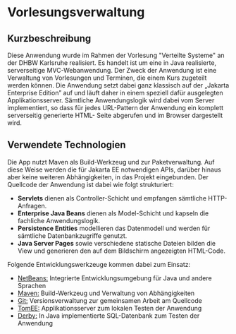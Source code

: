Vorlesungsverwaltung
=========================

Kurzbeschreibung
----------------

Diese Anwendung wurde im Rahmen der Vorlesung "Verteilte Systeme" an der DHBW 
Karlsruhe realisiert. Es handelt ist um eine in Java realisierte, serverseitige
MVC-Webanwendung. 
Der Zweck der Anwendung ist eine Verwaltung von Vorlesungen und Terminen, die
einem Kurs zugeteilt werden können.
Die Anwendung setzt dabei ganz klassisch auf der „Jakarta Enterprise Edition”
auf und läuft daher in einem speziell dafür ausgelegten Applikationsserver. 
Sämtliche Anwendungslogik wird dabei vom Server implementiert, so dass für 
jedes URL-Pattern der Anwendung ein komplett serverseitig generierte HTML-
Seite abgerufen und im Browser dargestellt wird.

Verwendete Technologien
-----------------------

Die App nutzt Maven als Build-Werkzeug und zur Paketverwaltung. Auf diese Weise
werden die für Jakarta EE notwendigen APIs, darüber hinaus aber keine weiteren
Abhängigkeiten, in das Projekt eingebunden. Der Quellcode der Anwendung ist dabei
wie folgt strukturiert:

 * **Servlets** dienen als Controller-Schicht und empfangen sämtliche HTTP-Anfragen.
 * **Enterprise Java Beans** dienen als Model-Schicht und kapseln die fachliche Anwendungslogik.
 * **Persistence Entities** modellieren das Datenmodell und werden für sämtliche Datenbankzugriffe genutzt.
 * **Java Server Pages** sowie verschiedene statische Dateien bilden die View und generieren den
   auf dem Bildschirm angezeigten HTML-Code.

Folgende Entwicklungswerkzeuge kommen dabei zum Einsatz:

 * [NetBeans:](https://netbeans.apache.org/) Integrierte Entwicklungsumgebung für Java und andere Sprachen
 * [Maven:](https://maven.apache.org/) Build-Werkzeug und Verwaltung von Abhängigkeiten
 * [Git:](https://git-scm.com/") Versionsverwaltung zur gemeinsamen Arbeit am Quellcode
 * [TomEE:](https://tomee.apache.org/) Applikationsserver zum lokalen Testen der Anwendung
 * [Derby:](https://db.apache.org/derby/) In Java implementierte SQL-Datenbank zum Testen der Anwendung

